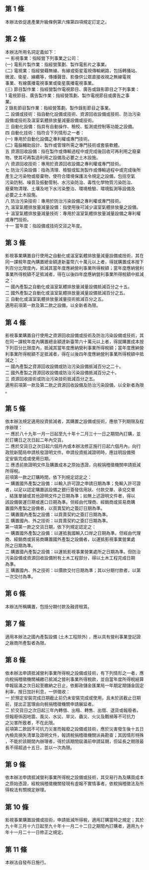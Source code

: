 第 1 條
-------
本辦法依促進產業升級條例第六條第四項規定訂定之。

第 2 條
-------
本辦法所用名詞定義如下：  
一  影視事業：指經營下列事業之公司：  
 (一) 電影片製作業：指經營策劃、製作電影片之事業。  
 (二) 電視業：指經營藉無線、有線或衛星電視傳輸網路，包括轉播站、  
      微波、衛星、線纜等，傳播聲音、影像供公眾直接收視之無線電視  
      事業、有線廣播電視事業或衛星廣播電視事業。  
 (三) 節目製作業：指經營製作電視節目、廣告或錄影節目之下列事業：  
      1 電視節目、廣告製作業：指經營策劃、製作電視節目或廣告之事  
        業。  
      2 錄影節目製作業：指經營策劃、製作錄影節目之事業。  
二  設備或技術：指自動化設備或技術、資源回收設備或技術、防治污染  
    設備或技術及溫室氣體排放量減量設備或技術。  
三  自動化設備：指具有自動操作、檢校、監測或控制等功能之設備。  
四  自動化技術：指符合下列情形之一者：  
 (一) 專用於自動化設備之專利權或專門技術。  
 (二) 電腦輔助設計、製作或管理所需之專門技術或套裝軟體。  
五  資源回收設備：指在製作或傳輸過程中或完成後回收可再利用之廢棄  
    物，使其可再製造利用之設備及必要之土木設施。  
六  資源回收技術：專用於資源回收設備之專利權或專門技術。  
七  防治污染設備：指為清理、檢驗或監測製作或傳輸過程中或完成後所  
    產生之污染物或廢棄物，使符合環境保護法令規定之設備，包括空氣  
    污染防制、噪音及振動管制、水污染防治、毒性化學物質污染防治、  
    廢棄物清理、土壤及地下水污染整治、環境檢驗、環境監測等設備及  
    必要之土木設施。  
八  防治污染技術：專用於防治污染設備之專利權或專門技術。  
九  溫室氣體排放量減量設備：指使用後可減少溫室氣體排放量之設備。  
十  溫室氣體排放量減量技術：專用於溫室氣體排放量減量設備之專利權  
    或專門技術。  
十一  當年度：指設備或技術交貨之年度。

第 3 條
-------
影視事業購置自行使用之自動化或溫室氣體排放量減量設備或技術，其在  
同一課稅年度內購置總金額達新臺幣六十萬元以上者，得就購置成本按下  
列百分比限度內，抵減其當年度應納營利事業所得稅額；當年度應納營利  
事業所得稅額不足抵減者，得在以後四年度應納營利事業所得稅額中抵減  
之：  
一  國內產製之自動化或溫室氣體排放量減量設備抵減百分之十五。  
二  國外產製之自動化或溫室氣體排放量減量設備抵減百分之五。  
三  自動化或溫室氣體排放量減量技術抵減百分之五。  
適用前項第一款及第二款之設備，以全新者為限。

第 4 條
-------
影視事業購置自行使用之資源回收設備或技術及防治污染設備或技術，其  
在同一課稅年度內購置總金額達新臺幣六十萬元以上者，得就購置成本按  
下列百分比限度內，抵減其當年度應納營利事業所得稅額；當年度應納營  
利事業所得稅額不足抵減者，得在以後四年度應納營利事業所得稅額中抵  
減之：  
一  國內產製之資源回收設備或防治污染設備抵減百分之二十。  
二  國外產製之資源回收設備或防治污染設備抵減百分之十。  
三  資源回收技術或防治污染技術抵減百分之五。  
適用前項第一款及第二款之資源回收設備及防治污染設備，以全新者為限  
。

第 5 條
-------
依本辦法規定適用投資抵減者，其購置之設備或技術，應依下列期限及程  
序辦理：  
一  應於八十九年一月一日起至九十年十二月三十一日之期間內訂購，並  
    於訂購日之次日起二年內交貨。  
二  應於交貨日之次日起六個月內或本辦法修正施行日起六個月內，向行  
    政院新聞局申請核發證明文件。申請投資抵減證明時，應註明設備預  
    定安裝完成或使用日期。  
三  應憑前款證明文件及購置成本之原始憑證，向稅捐稽徵機關申請抵減  
    所得稅。  
前項第一款之訂購時間，依下列規定認定之：  
一  購置國外產製之設備：以輸入許可證之申請日期為準；免輸入許可證  
    者，以足以認定購置該設備之銀行簽發信用狀、付款交單、承兌交單  
    、結匯單據或其他證明文件之日期為準；如無上述證明文件者，得以  
    該設備裝運日期或進口日期為準。但經由代理商、經銷商或貿易商購  
    置國外產製之設備者，以買賣契約之簽訂日期為準。  
二  購置國內產製之設備：以買賣契約之簽訂日期為準。  
三  購置國內、外之技術：以買賣契約之簽訂日期為準。  
第一項第一款之交貨日期，依下列規定認定之：  
一  購置國外產製之設備：以運抵我國輸入口岸之日期為準。但經由代理  
    商、經銷商或貿易商購置國外產製之設備者，以運抵影視事業營業處  
    所之日期為準。  
二  購置國內產製之設備：以運抵影視事業營業處所之日期為準。但防治  
    污染設備或資源回收設備附有土木工程部分，得以土木工程完成日期  
    為準。  
三  購置國內、外之技術：以價款交付日期為準；其以分期付款者，以第  
    一次交付為準。

第 6 條
-------
本辦法所稱購置，包括分期付款及融資租賃。

第 7 條
-------
適用本辦法之國內產製設備 (土木工程除外) ，應以具有營利事業登記證  
之廠商所產製者為限。

第 8 條
-------
依本辦法申請抵減營利事業所得稅之設備或技術，有下列情形之一者，應  
向稅捐稽徵機關補繳已抵減之營利事業所得稅款，並自當年度所得稅結算  
申報屆滿之次日起至繳納之日止，依郵政儲金匯業局一年期定期儲金固定  
利率，按日加計利息，一併徵收：  
一  於預定安裝完成日期截止前仍未安裝完成或使用，且未於該截止日期  
    前，提出正當理由向稅捐稽徵機關申請展延者。  
二  於交貨日之次日起三年內轉借、出租、轉售、出借、退貨或報廢者。  
    但報廢係因地震、風災、水災、旱災、蟲災、火災及戰禍等不可抗力  
    之災害所致者，不在此限。  
前項第二款因不可抗力災害而報廢之設備或技術，應於災害發生後十五日  
內檢具損失清單及證明文件，報請稅捐稽徵機關派員勘查；其因情形特殊  
，不能於該期間內辦理者，得於該期間屆滿前申請延期，但延長之期限最  
長不得超過十五日，並以一次為限。

第 9 條
-------
依本辦法申請抵減營利事業所得稅之設備或技術，其交易行為及購買成本  
之原始憑證，經稅捐稽徵機關發現有虛報不實情事者，依稅捐稽徵法及所  
得稅法有關規定辦理。

第 10 條
--------
影視事業購置設備或技術，申請抵減所得稅，適用訂購當時之規定；其於  
九十年三月十六日起至九十年十一月二十二日之期間內訂購者，適用九十  
年十一月二十一日修正之規定。

第 11 條
--------
本辦法自發布日施行。

